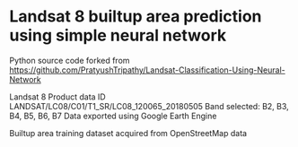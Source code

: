 # Landsat 8 builtup area prediction using simple neural network
Python source code forked from https://github.com/PratyushTripathy/Landsat-Classification-Using-Neural-Network

Landsat 8 Product data ID LANDSAT/LC08/C01/T1_SR/LC08_120065_20180505
Band selected: B2, B3, B4, B5, B6, B7
Data exported using Google Earth Engine

Builtup area training dataset acquired from OpenStreetMap data
